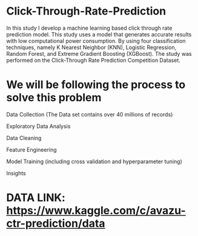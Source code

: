 # Click-Through-Rate-Prediction
In this study I develop a machine learning based click through rate prediction model.
This study uses a model that generates accurate results with low computational power consumption. 
By using four classification techniques, namely K Nearest Neighbor (KNN), Logistic Regression, Random Forest, and Extreme Gradient Boosting (XGBoost).
The study was performed on the Click-Through Rate Prediction Competition Dataset.

# We will be following the process to solve this problem

Data Collection (The Data set contains over 40 millions of records)

Exploratory Data Analysis

Data Cleaning

Feature Engineering

Model Training (including cross validation and hyperparameter tuning)

Insights

# DATA LINK: https://www.kaggle.com/c/avazu-ctr-prediction/data


